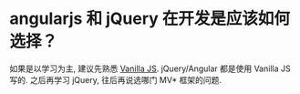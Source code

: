 # angularjs 和 jQuery 在开发是应该如何选择？

如果是以学习为主, 建议先熟悉 [Vanilla JS](http://vanilla-js.com/). jQuery/Angular 都是使用 Vanilla JS 写的. 之后再学习 jQuery, 往后再说选哪门 MV* 框架的问题.